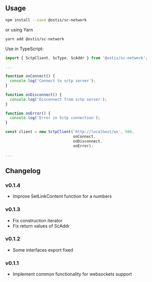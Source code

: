 ## Usage
```sh
npm install --save @ostis/sc-network
```
or using Yarn
```sh
yarn add @ostis/sc-network
```

Use in TypeScript:
```TypeScript
import { SctpClient, ScType, ScAddr } from '@ostis/sc-network';

...

function onConnect() {
  console.log('Connect to sctp server');
}

function onDisconnect() {
  console.log('Disconnect from sctp server');
}

function onError() {
  console.log('Error in Sctp connection');
}

const client = new SctpClient('http://localhost/ws', 500,
                              onConnect,
                              onDisconnect,
                              onError);

...

```


## Changelog

### v0.1.4
- Improve SetLinkContent function for a numbers

### v0.1.3
- Fix construction iterator
- Fix return values of ScAddr

### v0.1.2
- Some interfaces export fixed

### v0.1.1
- Implement common functionality for websockets support
